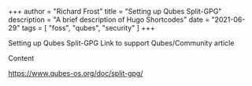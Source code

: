 +++
author = "Richard Frost"
title = "Setting up Qubes Split-GPG"
description = "A brief description of Hugo Shortcodes"
date = "2021-06-29"
tags = [
    "foss",
	"qubes",
	"security"
]
+++

Setting up Qubes Split-GPG
Link to support Qubes/Community article

<!--more-->

Content

https://www.qubes-os.org/doc/split-gpg/